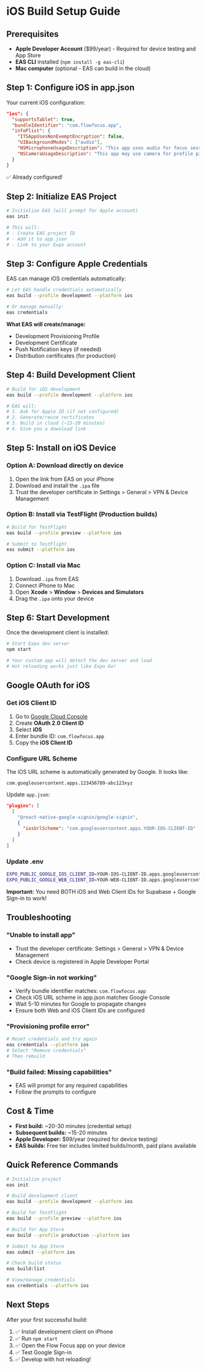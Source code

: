# iOS Build Setup Guide

## Prerequisites

- **Apple Developer Account** ($99/year) - Required for device testing and App Store
- **EAS CLI** installed (`npm install -g eas-cli`)
- **Mac computer** (optional - EAS can build in the cloud)

## Step 1: Configure iOS in app.json

Your current iOS configuration:
```json
"ios": {
  "supportsTablet": true,
  "bundleIdentifier": "com.flowfocus.app",
  "infoPlist": {
    "ITSAppUsesNonExemptEncryption": false,
    "UIBackgroundModes": ["audio"],
    "NSMicrophoneUsageDescription": "This app uses audio for focus sessions and ambient sounds.",
    "NSCameraUsageDescription": "This app may use camera for profile pictures."
  }
}
```

✅ Already configured!

## Step 2: Initialize EAS Project

```bash
# Initialize EAS (will prompt for Apple account)
eas init

# This will:
# - Create EAS project ID
# - Add it to app.json
# - Link to your Expo account
```

## Step 3: Configure Apple Credentials

EAS can manage iOS credentials automatically:

```bash
# Let EAS handle credentials automatically
eas build --profile development --platform ios

# Or manage manually:
eas credentials
```

**What EAS will create/manage:**
- Development Provisioning Profile
- Development Certificate
- Push Notification keys (if needed)
- Distribution certificates (for production)

## Step 4: Build Development Client

```bash
# Build for iOS development
eas build --profile development --platform ios

# EAS will:
# 1. Ask for Apple ID (if not configured)
# 2. Generate/reuse certificates
# 3. Build in cloud (~15-20 minutes)
# 4. Give you a download link
```

## Step 5: Install on iOS Device

### Option A: Download directly on device
1. Open the link from EAS on your iPhone
2. Download and install the `.ipa` file
3. Trust the developer certificate in Settings > General > VPN & Device Management

### Option B: Install via TestFlight (Production builds)
```bash
# Build for TestFlight
eas build --profile preview --platform ios

# Submit to TestFlight
eas submit --platform ios
```

### Option C: Install via Mac
1. Download `.ipa` from EAS
2. Connect iPhone to Mac
3. Open **Xcode** > **Window** > **Devices and Simulators**
4. Drag the `.ipa` onto your device

## Step 6: Start Development

Once the development client is installed:

```bash
# Start Expo dev server
npm start

# Your custom app will detect the dev server and load
# Hot reloading works just like Expo Go!
```

## Google OAuth for iOS

### Get iOS Client ID

1. Go to [Google Cloud Console](https://console.cloud.google.com/apis/credentials)
2. Create **OAuth 2.0 Client ID**
3. Select **iOS**
4. Enter bundle ID: `com.flowfocus.app`
5. Copy the **iOS Client ID**

### Configure URL Scheme

The iOS URL scheme is automatically generated by Google. It looks like:
```
com.googleusercontent.apps.123456789-abc123xyz
```

Update `app.json`:
```json
"plugins": [
  [
    "@react-native-google-signin/google-signin",
    {
      "iosUrlScheme": "com.googleusercontent.apps.YOUR-IOS-CLIENT-ID"
    }
  ]
]
```

### Update .env

```bash
EXPO_PUBLIC_GOOGLE_IOS_CLIENT_ID=YOUR-IOS-CLIENT-ID.apps.googleusercontent.com
EXPO_PUBLIC_GOOGLE_WEB_CLIENT_ID=YOUR-WEB-CLIENT-ID.apps.googleusercontent.com
```

**Important:** You need BOTH iOS and Web Client IDs for Supabase + Google Sign-in to work!

## Troubleshooting

### "Unable to install app"
- Trust the developer certificate: Settings > General > VPN & Device Management
- Check device is registered in Apple Developer Portal

### "Google Sign-in not working"
- Verify bundle identifier matches: `com.flowfocus.app`
- Check iOS URL scheme in app.json matches Google Console
- Wait 5-10 minutes for Google to propagate changes
- Ensure both Web and iOS Client IDs are configured

### "Provisioning profile error"
```bash
# Reset credentials and try again
eas credentials --platform ios
# Select "Remove credentials"
# Then rebuild
```

### "Build failed: Missing capabilities"
- EAS will prompt for any required capabilities
- Follow the prompts to configure

## Cost & Time

- **First build:** ~20-30 minutes (credential setup)
- **Subsequent builds:** ~15-20 minutes
- **Apple Developer:** $99/year (required for device testing)
- **EAS builds:** Free tier includes limited builds/month, paid plans available

## Quick Reference Commands

```bash
# Initialize project
eas init

# Build development client
eas build --profile development --platform ios

# Build for TestFlight
eas build --profile preview --platform ios

# Build for App Store
eas build --profile production --platform ios

# Submit to App Store
eas submit --platform ios

# Check build status
eas build:list

# View/manage credentials
eas credentials --platform ios
```

## Next Steps

After your first successful build:

1. ✅ Install development client on iPhone
2. ✅ Run `npm start`
3. ✅ Open the Flow Focus app on your device
4. ✅ Test Google Sign-in
5. ✅ Develop with hot reloading!

